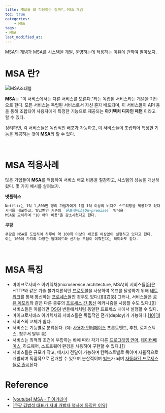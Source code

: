 ```yaml
---
title: MSA를 왜 적용하는 걸까?, MSA 개념
toc: true
categories:	
    - MSA
tags: 
- MSA
last_modified_at:
---
```


 MSA의 개념과 MSA를 시스템을 개발, 운영하는데 적용하는 이유에 관하여 알아보자.

# MSA 란?

![MSA조대협](https://user-images.githubusercontent.com/49560745/105622813-ee69aa00-5e57-11eb-8764-867bed31d8c0.png)

**MSA**는 "이 서비스에서는 다른 서비스를 모른다."라는 독립된 서비스라는 개념을 기반으로 한다. 모든 서비스는 독립된 서비스로서  자신 혼자 배포되며, 이 서비스들이 API 등을 통해 조합되어 사용자에게 특정한 기능으로 제공되는 **아키텍처 디자인 패턴** 이라고 할 수 있다.

 정리하면, 각 서비스들은 독립적인 배포가 가능하고, 이 서비스들이 조립되어 특정한 기능을 제공하는 것이 **MSA**라 할 수 있다.

<br/>

# MSA 적용사례

 많은 기업들이 **MSA**를 적용하여 서비스 배포 비용을 절감하고, 시스템의 성능을 개선해왔다. 몇 가지 예시를 살펴보자.

**넷플릭스**

```markdown
Netflix는 1억 1,800만 명의 가입자에게 1일 1억 이상의 비디오 스트리밍을 제공하고 있다. 
서버를 배포하고, 발급받던 기존의 `온프레미스(On-premise)` 방식을 
MSA로 교체하여 "18 배의 비용"을 감소시켰다고 한다. 
```

**쿠팡**

```markdown
쿠팡은 MSA를 도입하여 하루에 약 100회 이상의 배포를 이상없이 실행하고 있다고 한다. 
이는 100여 가지의 다양한 업데이트와 신기능 도입이 이뤄진다는 의미와도 같다.
```

<br/>

# MSA 특징



- 마이크로서비스 아키텍처(microservice architecture, MSA)의 서비스들[[5\]](https://ko.wikipedia.org/wiki/마이크로서비스#cite_note-5)은 HTTP와 같은 기술 불가지론적인 [프로토콜](https://ko.wikipedia.org/wiki/통신_프로토콜)을 사용하여 목표를 달성하기 위해 [네트워크](https://ko.wikipedia.org/wiki/컴퓨터_네트워크)를 통해 통신하는 [프로세스](https://ko.wikipedia.org/wiki/프로세스)들인 경우도 있다.[[6\]](https://ko.wikipedia.org/wiki/마이크로서비스#cite_note-martinfowler-6)[[7\]](https://ko.wikipedia.org/wiki/마이크로서비스#cite_note-7)[[8\]](https://ko.wikipedia.org/wiki/마이크로서비스#cite_note-8) 그러나, 서비스들은 [공유 메모리](https://ko.wikipedia.org/wiki/공유_메모리)와 같은 다른 종류의 [프로세스 간 통신](https://ko.wikipedia.org/wiki/프로세스_간_통신) 메커니즘을 사용할 수도 있다.[[9\]](https://ko.wikipedia.org/wiki/마이크로서비스#cite_note-9) 서비스들은 이를테면 [OSGI](https://ko.wikipedia.org/wiki/OSGi) 번들에서처럼 동일한 프로세스 내에서 실행할 수 있다.
- 마이크로서비스 아키텍처의 서비스들은 독립적인 전개(deploy)가 가능하다.[[10\]](https://ko.wikipedia.org/wiki/마이크로서비스#cite_note-NMMA16-10)[[1\]](https://ko.wikipedia.org/wiki/마이크로서비스#cite_note-Micro_Chen-1)
- 서비스의 교체가 쉽다.
- 서비스는 기능별로 분류된다. (예: [사용자 인터페이스](https://ko.wikipedia.org/wiki/사용자_인터페이스) 프론트엔드, 추천, 로지스틱스, 청구서 발부 등)
- 서비스는 최적의 조건에 부합하는 바에 따라 각기 다른 [프로그래밍 언어](https://ko.wikipedia.org/wiki/프로그래밍_언어), [데이터베이스](https://ko.wikipedia.org/wiki/데이터베이스), 하드웨어, 소프트웨어 환경을 사용하여 구현할 수 있다.[[1\]](https://ko.wikipedia.org/wiki/마이크로서비스#cite_note-Micro_Chen-1)
- 서비스들은 규모가 작고, 메시지 전달이 가능하며 컨텍스트별로 묶이며 자율적으로 개발되며 독립적으로 전개할 수 있으며 분산적이며 [빌드](https://ko.wikipedia.org/wiki/빌드_자동화)가 되며 [자동화된 프로세스들로 출시](https://ko.wikipedia.org/w/index.php?title=애플리케이션_릴리스_자동화&action=edit&redlink=1)된다.





# Reference

- [[youtube] MSA - T 아카테미](https://www.youtube.com/watch?v=mJMzV6GCmPw)
- [[쿠팡 김범석 대표가 자바 개발자 행사에 등장한 이유]](http://kossa.kr/xe/link2/2015310)














